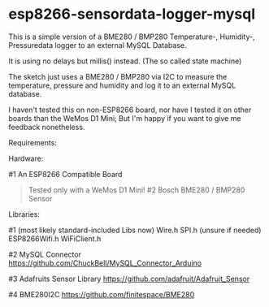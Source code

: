 # esp8266-sensordata-logger-mysql
This is a simple version of a BME280 / BMP280 Temperature-, Humidity-, Pressuredata logger to an external MySQL Database.

It is using no delays but millis() instead. (The so called state machine)

The sketch just uses a BME280 / BMP280 via I2C to measure the temperature, pressure and humidity and log it to an external MySQL database.

I haven't tested this on non-ESP8266 board, nor have I tested it on other boards than the WeMos D1 Mini;
But I'm happy if you want to give me feedback nonetheless.


Requirements:

Hardware:

#1 An ESP8266 Compatible Board
  > Tested only with a WeMos D1 Mini!
#2 Bosch BME280 / BMP280 Sensor

Libraries:

#1 (most likely standard-included Libs now)
Wire.h
SPI.h (unsure if needed)
ESP8266Wifi.h
WiFiClient.h

#2 MySQL Connector
https://github.com/ChuckBell/MySQL_Connector_Arduino

#3 Adafruits Sensor Library
https://github.com/adafruit/Adafruit_Sensor

#4 BME280I2C
https://github.com/finitespace/BME280
